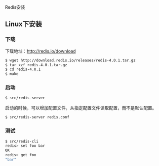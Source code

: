 Redis安装
## Linux下安装
### 下载
下载地址：http://redis.io/download

```sh
$ wget http://download.redis.io/releases/redis-4.0.1.tar.gz
$ tar xzf redis-4.0.1.tar.gz
$ cd redis-4.0.1
$ make
```

### 启动
```sh
$ src/redis-server
```
启动的时候，可以增加配置文件，从指定配置文件读取配置，而不是默认配置。

```sh
$ src/redis-server redis.conf
```

### 测试
```sh
$ src/redis-cli
redis> set foo bar
OK
redis> get foo
"bar"
```

##


